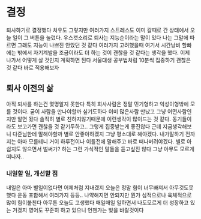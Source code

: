 # 결정

퇴사하기로 결정했다 처우도 그렇지만 여러가지 스트레스도 이미 갈때로 간 상태에서 오늘 일이 그 버튼을 눌렀다. 우스갯소리로 퇴사는 지능순이라는 말이 있다 나는 그말에 따르면 그래도 지능이 나쁘진 안았던 것 같다 여러가지 고려했을때 여기서 시간낭비 할빠에는 밖에서 자기계발을 조금이라도 더 하는 것이 괜찮을 것 같다는 생각을 했다. 이제 나가서 어떻게 살 것인지 계획하면 된다 서울대생 공부법처럼 10분씩 집중하기 괜찮은 것 같다 바로 적용해보자

## 퇴사 이전의 삶

아직 퇴사를 하는건 몇명알지 못한다 특히 회사사람은 정말 민기형하고 익성이형밖에 모를 것이다. 굳이 사람을 만나야할까 싶기도하다 이미 많은사람 만났고 그냥 어떤사람인지만 알면 됬다 솔직히 별로 친하지않기때문에 이런생각이 많이드는 것 같다. 동기들이라도 보고가면 괜찮을 것 같기두하고.. 그렇게 집중받는게 좋진않다 근데 지금생각해보니 다준님한테 말해야할까 별로 안좋아하겠지 그냥 평소대로 해야겠다. 내가말하기 전까지는 아마 모를테니 거이 하루전이나 이틀전에 말해주고 바로 떠나버려야겠다. 별로 아쉽지도 않으면서 벌써가? 하는 그런 가식적인 말들을 듣고싶진 않다 그냥 아무도 모르게 떠나자..

### 내일할 일, 개선할 점

내일은 아마 별일이없다면 어제처럼 지내겠지 오늘은 정말 힘이 너무빠져서 아무것도못했다 운동 포함해서 여러가지 등등.. 나약해지면 안되지만 뭔가 심적으로나 육체적으로 많이 힘이붙친다 아무튼 오늘도 고생했다 매일매일 일하면서 나도모르게 더 성장하고 있는 거겠지 영어도 꾸준히 하고 있으니 언젠가는 빛을 바랄것이다